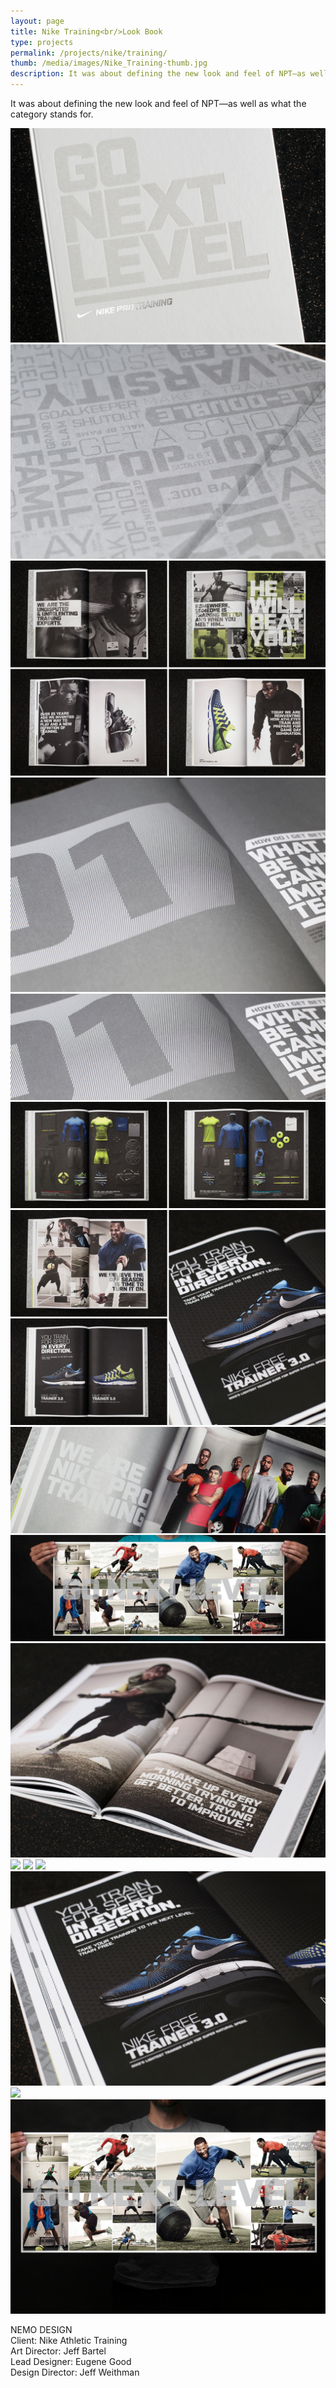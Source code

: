 ```yaml
---
layout: page
title: Nike Training<br/>Look Book
type: projects
permalink: /projects/nike/training/
thumb: /media/images/Nike_Training-thumb.jpg
description: It was about defining the new look and feel of NPT—as well as what the category stands for.
---
```



It was about defining the new look and feel of NPT—as well as what the category stands for.


![](/media/images/Nike_Training_1.jpg) 
![](/media/images/Nike_Training_2.jpg)
![](/media/images/Nike_Training_3.jpg)
![](/media/images/Nike_Training_4.jpg)
![](/media/images/Nike_Training_5.jpg)
![](/media/images/Nike_Training_6.jpg)
![](/media/images/Nike_Training_7.jpg)
![](/media/images/Nike_Training_8.jpg)
![](/media/images/Nike_Training_9.jpg)
![](/media/images/Nike_Training_10.jpg)
![](/media/images/Nike_Training_11.jpg)
![](/media/images/Nike_Training_12.jpg)
![](/media/images/Nike_Training_13.jpg)
![](/media/images/Nike_Training_14.jpg)

NEMO DESIGN<br/>
Client: Nike Athletic Training<br/>
Art Director: Jeff Bartel<br/>
Lead Designer: Eugene Good<br/>
Design Director: Jeff Weithman
